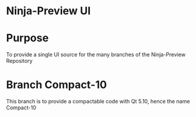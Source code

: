 # Ninja-Preview UI



# Purpose
To provide a single UI source for the many branches of the Ninja-Preview Repository

# Branch Compact-10
This branch is to provide a compactable code with Qt 5.10, hence the name Compact-10

